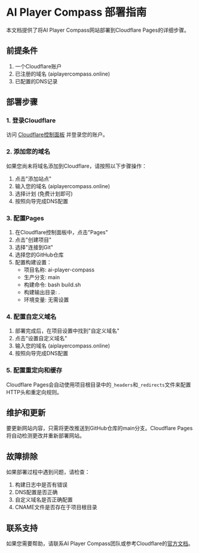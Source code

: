 # AI Player Compass 部署指南

本文档提供了将AI Player Compass网站部署到Cloudflare Pages的详细步骤。

## 前提条件

1. 一个Cloudflare账户
2. 已注册的域名 (aiplayercompass.online)
3. 已配置的DNS记录

## 部署步骤

### 1. 登录Cloudflare

访问 [Cloudflare控制面板](https://dash.cloudflare.com/) 并登录您的账户。

### 2. 添加您的域名

如果您尚未将域名添加到Cloudflare，请按照以下步骤操作：

1. 点击"添加站点"
2. 输入您的域名 (aiplayercompass.online)
3. 选择计划 (免费计划即可)
4. 按照向导完成DNS配置

### 3. 配置Pages

1. 在Cloudflare控制面板中，点击"Pages"
2. 点击"创建项目"
3. 选择"连接到Git"
4. 选择您的GitHub仓库
5. 配置构建设置：
   - 项目名称: ai-player-compass
   - 生产分支: main
   - 构建命令: bash build.sh
   - 构建输出目录: .
   - 环境变量: 无需设置

### 4. 配置自定义域名

1. 部署完成后，在项目设置中找到"自定义域名"
2. 点击"设置自定义域名"
3. 输入您的域名 (aiplayercompass.online)
4. 按照向导完成DNS配置

### 5. 配置重定向和缓存

Cloudflare Pages会自动使用项目根目录中的`_headers`和`_redirects`文件来配置HTTP头和重定向规则。

## 维护和更新

要更新网站内容，只需将更改推送到GitHub仓库的main分支。Cloudflare Pages将自动检测更改并重新部署网站。

## 故障排除

如果部署过程中遇到问题，请检查：

1. 构建日志中是否有错误
2. DNS配置是否正确
3. 自定义域名是否正确配置
4. CNAME文件是否存在于项目根目录

## 联系支持

如果您需要帮助，请联系AI Player Compass团队或参考Cloudflare的[官方文档](https://developers.cloudflare.com/pages/)。 